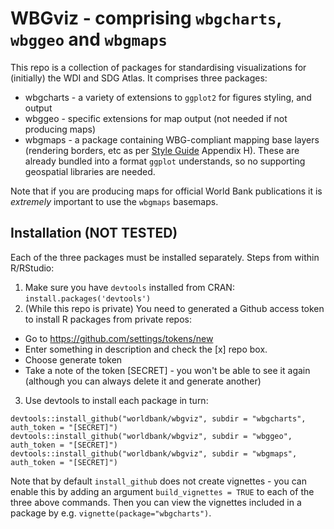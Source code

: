 # WBGviz - comprising `wbgcharts`, `wbggeo` and `wbgmaps`

This repo is a collection of packages for standardising visualizations for (initially) the WDI and SDG Atlas. It comprises three packages:
- wbgcharts - a variety of extensions to `ggplot2` for figures styling, and output
- wbggeo - specific extensions for map output (not needed if not producing maps)
- wbgmaps - a package containing WBG-compliant mapping base layers (rendering borders, etc as per [Style Guide](http://documents.worldbank.org/curated/en/154921467999692668/World-Bank-editorial-style-guide) Appendix H). These are already bundled into a format `ggplot` understands, so no supporting geospatial libraries are needed.

Note that if you are producing maps for official World Bank publications it is _extremely_ important to use the `wbgmaps` basemaps.

## Installation (NOT TESTED)

Each of the three packages must be installed separately. Steps from within R/RStudio:

1. Make sure you have `devtools` installed from CRAN: `install.packages('devtools')`
2. (While this repo is private) You need to generated a Github access token to install R packages from private repos:
  - Go to https://github.com/settings/tokens/new
  - Enter something in description and check the [x] repo box.
  - Choose generate token
  - Take a note of the token [SECRET] - you won't be able to see it again (although you can always delete it and generate another)
3. Use devtools to install each package in turn:
```
devtools::install_github("worldbank/wbgviz", subdir = "wbgcharts", auth_token = "[SECRET]")
devtools::install_github("worldbank/wbgviz", subdir = "wbggeo", auth_token = "[SECRET]")
devtools::install_github("worldbank/wbgviz", subdir = "wbgmaps", auth_token = "[SECRET]")
```
Note that by default `install_github` does not create vignettes - you can enable this by adding an argument `build_vignettes = TRUE` to each of the three above commands. Then you can view the vignettes included in a package by e.g. `vignette(package="wbgcharts")`.
